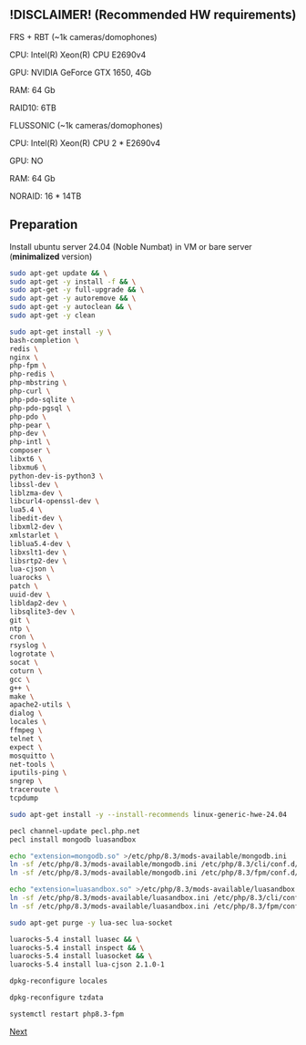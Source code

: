 ## !DISCLAIMER! (Recommended HW requirements)

FRS + RBT (~1k cameras/domophones)

CPU: Intel(R) Xeon(R) CPU E2690v4

GPU: NVIDIA GeForce GTX 1650, 4Gb

RAM: 64 Gb

RAID10: 6TB


FLUSSONIC (~1k cameras/domophones)

CPU: Intel(R) Xeon(R) CPU 2 * E2690v4

GPU: NO

RAM: 64 Gb

NORAID: 16 * 14TB

## Preparation

Install ubuntu server 24.04 (Noble Numbat) in VM or bare server (**minimalized** version)

```bash
sudo apt-get update && \
sudo apt-get -y install -f && \
sudo apt-get -y full-upgrade && \
sudo apt-get -y autoremove && \
sudo apt-get -y autoclean && \
sudo apt-get -y clean
```

```bash
sudo apt-get install -y \
bash-completion \
redis \
nginx \
php-fpm \
php-redis \
php-mbstring \
php-curl \
php-pdo-sqlite \
php-pdo-pgsql \
php-pdo \
php-pear \
php-dev \
php-intl \
composer \
libxt6 \
libxmu6 \
python-dev-is-python3 \
libssl-dev \
liblzma-dev \
libcurl4-openssl-dev \
lua5.4 \
libedit-dev \
libxml2-dev \
xmlstarlet \
liblua5.4-dev \
libxslt1-dev \
libsrtp2-dev \
lua-cjson \
luarocks \
patch \
uuid-dev \
libldap2-dev \
libsqlite3-dev \
git \
ntp \
cron \
rsyslog \
logrotate \
socat \
coturn \
gcc \
g++ \
make \
apache2-utils \
dialog \
locales \
ffmpeg \
telnet \
expect \
mosquitto \
net-tools \
iputils-ping \
sngrep \
traceroute \
tcpdump
```

```bash
sudo apt-get install -y --install-recommends linux-generic-hwe-24.04
```

```bash
pecl channel-update pecl.php.net
pecl install mongodb luasandbox
```

```bash
echo "extension=mongodb.so" >/etc/php/8.3/mods-available/mongodb.ini
ln -sf /etc/php/8.3/mods-available/mongodb.ini /etc/php/8.3/cli/conf.d/30-mongodb.ini
ln -sf /etc/php/8.3/mods-available/mongodb.ini /etc/php/8.3/fpm/conf.d/30-mongodb.ini
```

```bash
echo "extension=luasandbox.so" >/etc/php/8.3/mods-available/luasandbox.ini
ln -sf /etc/php/8.3/mods-available/luasandbox.ini /etc/php/8.3/cli/conf.d/30-luasandbox.ini
ln -sf /etc/php/8.3/mods-available/luasandbox.ini /etc/php/8.3/fpm/conf.d/30-luasandbox.ini
```

```bash
sudo apt-get purge -y lua-sec lua-socket
```

```bash
luarocks-5.4 install luasec && \
luarocks-5.4 install inspect && \
luarocks-5.4 install luasocket && \
luarocks-5.4 install lua-cjson 2.1.0-1
```

```bash
dpkg-reconfigure locales
```

```bash
dpkg-reconfigure tzdata
```

```bash
systemctl restart php8.3-fpm
```

[Next](02.nodejs.md)
